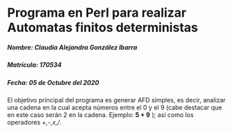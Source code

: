 Programa en Perl para realizar Automatas finitos deterministas
===================================================================

##### Nombre: Claudia Alejandra González Ibarra
##### Matrícula: 170534
##### Fecha: 05 de Octubre del 2020

El objetivo principal del programa es generar AFD simples, es decir, analizar una cadena en la cual acepta números entre el 0 y el 9 (cabe destacar que en este caso serán 2 en la cadena. Ejemplo: **5 + 9** ); así como los operadores *+,-,x,/*.
